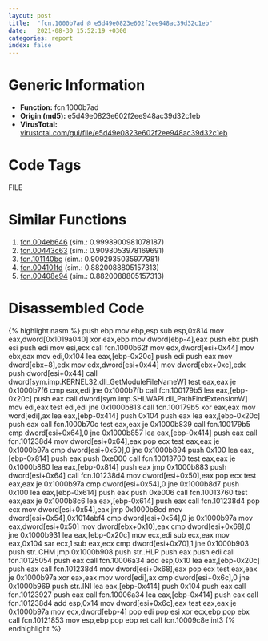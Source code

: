 ```yaml
---
layout: post
title:  "fcn.1000b7ad @ e5d49e0823e602f2ee948ac39d32c1eb"
date:   2021-08-30 15:52:19 +0300
categories: report
index: false
---
```


# Generic Information
- **Function:** fcn.1000b7ad
- **Origin (md5):** e5d49e0823e602f2ee948ac39d32c1eb
- **VirusTotal:** [virustotal.com/gui/file/e5d49e0823e602f2ee948ac39d32c1eb][virustotal_ref]

# Code Tags
<span class="tag" id="FILE">FILE</span>


# Similar Functions

1. [fcn.004eb646][similar_1_ref] (sim.: 0.9998900981078187)
2. [fcn.00443c63][similar_2_ref] (sim.: 0.9098053978169691)
3. [fcn.101140bc][similar_3_ref] (sim.: 0.9092935035977981)
4. [fcn.004101fd][similar_4_ref] (sim.: 0.8820088805157313)
5. [fcn.00408e94][similar_5_ref] (sim.: 0.8820088805157313)


# Disassembled Code

{% highlight nasm %}
push ebp
mov ebp,esp
sub esp,0x814
mov eax,dword[0x1019a040]
xor eax,ebp
mov dword[ebp-4],eax
push ebx
push esi
push edi
mov esi,ecx
call fcn.1000b62f
mov edx,dword[esi+0x44]
mov ebx,eax
mov edi,0x104
lea eax,[ebp-0x20c]
push edi
push eax
mov dword[ebx+8],edx
mov edx,dword[esi+0x44]
mov dword[ebx+0xc],edx
push dword[esi+0x44]
call dword[sym.imp.KERNEL32.dll_GetModuleFileNameW]
test eax,eax
je 0x1000b7f6
cmp eax,edi
jne 0x1000b7fb
call fcn.100179b5
lea eax,[ebp-0x20c]
push eax
call dword[sym.imp.SHLWAPI.dll_PathFindExtensionW]
mov edi,eax
test edi,edi
jne 0x1000b813
call fcn.100179b5
xor eax,eax
mov word[edi],ax
lea eax,[ebp-0x414]
push 0x104
push eax
lea eax,[ebp-0x20c]
push eax
call fcn.1000b70c
test eax,eax
je 0x1000b839
call fcn.100179b5
cmp dword[esi+0x64],0
jne 0x1000b857
lea eax,[ebp-0x414]
push eax
call fcn.101238d4
mov dword[esi+0x64],eax
pop ecx
test eax,eax
je 0x1000b97a
cmp dword[esi+0x50],0
jne 0x1000b894
push 0x100
lea eax,[ebp-0x814]
push eax
push 0xe000
call fcn.10013760
test eax,eax
je 0x1000b880
lea eax,[ebp-0x814]
push eax
jmp 0x1000b883
push dword[esi+0x64]
call fcn.101238d4
mov dword[esi+0x50],eax
pop ecx
test eax,eax
je 0x1000b97a
cmp dword[esi+0x54],0
jne 0x1000b8d7
push 0x100
lea eax,[ebp-0x614]
push eax
push 0xe006
call fcn.10013760
test eax,eax
je 0x1000b8c6
lea eax,[ebp-0x614]
push eax
call fcn.101238d4
pop ecx
mov dword[esi+0x54],eax
jmp 0x1000b8cd
mov dword[esi+0x54],0x1014abf4
cmp dword[esi+0x54],0
je 0x1000b97a
mov eax,dword[esi+0x50]
mov dword[ebx+0x10],eax
cmp dword[esi+0x68],0
jne 0x1000b931
lea eax,[ebp-0x20c]
mov ecx,edi
sub ecx,eax
mov eax,0x104
sar ecx,1
sub eax,ecx
cmp dword[esi+0x70],1
jne 0x1000b903
push str..CHM
jmp 0x1000b908
push str..HLP
push eax
push edi
call fcn.10125054
push eax
call fcn.10006a34
add esp,0x10
lea eax,[ebp-0x20c]
push eax
call fcn.101238d4
mov dword[esi+0x68],eax
pop ecx
test eax,eax
je 0x1000b97a
xor eax,eax
mov word[edi],ax
cmp dword[esi+0x6c],0
jne 0x1000b969
push str..INI
lea eax,[ebp-0x414]
push 0x104
push eax
call fcn.10123927
push eax
call fcn.10006a34
lea eax,[ebp-0x414]
push eax
call fcn.101238d4
add esp,0x14
mov dword[esi+0x6c],eax
test eax,eax
je 0x1000b97a
mov ecx,dword[ebp-4]
pop edi
pop esi
xor ecx,ebp
pop ebx
call fcn.10121853
mov esp,ebp
pop ebp
ret
call fcn.10009c8e
int3
{% endhighlight %}


[similar_1_ref]: /report/fcn.004eb646@9c2b894b84f59672d8be2e984066f76f
[similar_2_ref]: /report/fcn.00443c63@ba5ec83721de3ca10b3c9583f3b2c6a1
[similar_3_ref]: /report/fcn.101140bc@a0ac129ff3ea4c0dfa9529c259a9502c
[similar_4_ref]: /report/fcn.004101fd@d3b17e7234a8b4bee51cf688dbfdf6d0
[similar_5_ref]: /report/fcn.00408e94@f9b80f61ad003ebdee20dab4a0087d2a
[virustotal_ref]: https://www.virustotal.com/gui/file/e5d49e0823e602f2ee948ac39d32c1eb